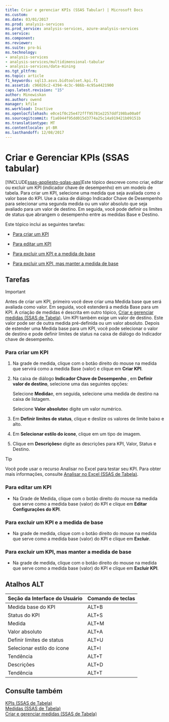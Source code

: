 ```yaml
---
title: Criar e gerenciar KPIs (SSAS Tabular) | Microsoft Docs
ms.custom: 
ms.date: 03/01/2017
ms.prod: analysis-services
ms.prod_service: analysis-services, azure-analysis-services
ms.service: 
ms.component: 
ms.reviewer: 
ms.suite: pro-bi
ms.technology:
- analysis-services
- analysis-services/multidimensional-tabular
- analysis-services/data-mining
ms.tgt_pltfrm: 
ms.topic: article
f1_keywords: sql13.asvs.bidtoolset.kpi.f1
ms.assetid: c96026c2-4394-4c3c-986b-4c95a4421900
caps.latest.revision: "15"
author: Minewiskan
ms.author: owend
manager: kfile
ms.workload: Inactive
ms.openlocfilehash: e0ce1f0c25e472fff95781e2257ddf198ba00a0f
ms.sourcegitcommit: f1a6944f95dd015d3774a25c14a919421b09151b
ms.translationtype: MT
ms.contentlocale: pt-BR
ms.lasthandoff: 12/08/2017
---
```

# <a name="create-and-manage-kpis-ssas-tabular"></a>Criar e Gerenciar KPIs (SSAS tabular)
[!INCLUDE[ssas-appliesto-sqlas-aas](../../includes/ssas-appliesto-sqlas-aas.md)]Este tópico descreve como criar, editar ou excluir um KPI (indicador chave de desempenho) em um modelo de tabela. Para criar um KPI, selecione uma medida que seja avaliada como o valor base do KPI. Use a caixa de diálogo Indicador Chave de Desempenho para selecionar uma segunda medida ou um valor absoluto que seja avaliado para um valor de destino. Em seguida, você pode definir os limites de status que abrangem o desempenho entre as medidas Base e Destino.  
  
 Este tópico inclui as seguintes tarefas:  
  
-   [Para criar um KPI](#bkmk_create_KPI)  
  
-   [Para editar um KPI](#bkmk_edit_KPI)  
  
-   [Para excluir um KPI e a medida de base](#bkmk_delete)  
  
-   [Para excluir um KPI, mas manter a medida de base](#bkmk_delete_KPI)  
  
## <a name="tasks"></a>Tarefas  
  
> [!IMPORTANT]  
>  Antes de criar um KPI, primeiro você deve criar uma Medida base que será avaliada como valor. Em seguida, você estenderá a medida Base para um KPI. A criação de medidas é descrita em outro tópico, [Criar e gerenciar medidas &#40;SSAS de Tabela&#41;](../../analysis-services/tabular-models/create-and-manage-measures-ssas-tabular.md). Um KPI também exige um valor de destino. Este valor pode ser de outra medida pré-definida ou um valor absoluto. Depois de estender uma Medida base para um KPI, você pode selecionar o valor de destino e pode definir limites de status na caixa de diálogo do Indicador chave de desempenho.  
  
###  <a name="bkmk_create_KPI"></a> Para criar um KPI  
  
1.  Na grade de medida, clique com o botão direito do mouse na medida que servirá como a medida Base (valor) e clique em **Criar KPI**.  
  
2.  Na caixa de diálogo **Indicador Chave de Desempenho** , em **Definir valor de destino**, selecione uma das seguintes opções:  
  
     Selecione **Medida**e, em seguida, selecione uma medida de destino na caixa de listagem.  
  
     Selecione **Valor absoluto**e digite um valor numérico.  
  
3.  Em **Definir limites de status**, clique e deslize os valores de limite baixo e alto.  
  
4.  Em **Selecionar estilo do ícone**, clique em um tipo de imagem.  
  
5.  Clique em **Descrições**e digite as descrições para KPI, Valor, Status e Destino.  
  
> [!TIP]  
>  Você pode usar o recurso Analisar no Excel para testar seu KPI. Para obter mais informações, consulte [Analisar no Excel &#40;SSAS de Tabela&#41;](../../analysis-services/tabular-models/analyze-in-excel-ssas-tabular.md).  
  
###  <a name="bkmk_edit_KPI"></a> Para editar um KPI  
  
-   Na Grade de Medida, clique com o botão direito do mouse na medida que serve como a medida base (valor) do KPI e clique em **Editar Configurações do KPI**.  
  
###  <a name="bkmk_delete"></a> Para excluir um KPI e a medida de base  
  
-   Na grade de medida, clique com o botão direito do mouse na medida que serve como a medida base (valor) do KPI e clique em **Excluir**.  
  
###  <a name="bkmk_delete_KPI"></a> Para excluir um KPI, mas manter a medida de base  
  
-   Na grade de medida, clique com o botão direito do mouse na medida que serve como a medida base (valor) do KPI e clique em **Excluir KPI**.  
  
## <a name="alt-shortcuts"></a>Atalhos ALT  
  
|Seção da Interface do Usuário|Comando de teclas|  
|----------------|-----------------|  
|Medida base do KPI|ALT+B|  
|Status do KPI|ALT+S|  
|Medida|ALT+M|  
|Valor absoluto|ALT+A|  
|Definir limites de status|ALT+U|  
|Selecionar estilo do ícone|ALT+I|  
|Tendência|ALT+T|  
|Descrições|ALT+D|  
|Tendência|ALT+T|  
  
## <a name="see-also"></a>Consulte também  
 [KPIs &#40;SSAS de Tabela&#41;](../../analysis-services/tabular-models/kpis-ssas-tabular.md)   
 [Medidas &#40;SSAS de Tabela&#41;](../../analysis-services/tabular-models/measures-ssas-tabular.md)   
 [Criar e gerenciar medidas &#40;SSAS de Tabela&#41;](../../analysis-services/tabular-models/create-and-manage-measures-ssas-tabular.md)  
  
  
